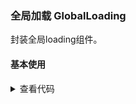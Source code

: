 ### 全局加载 GlobalLoading

封装全局loading组件。

#### 基本使用

<template>
  <GlobalLoading-Demo1 />
</template>

<details>
  <summary>查看代码</summary>

  <<< @/docs/.vuepress/components/GlobalLoading/Demo1.vue
</details>
